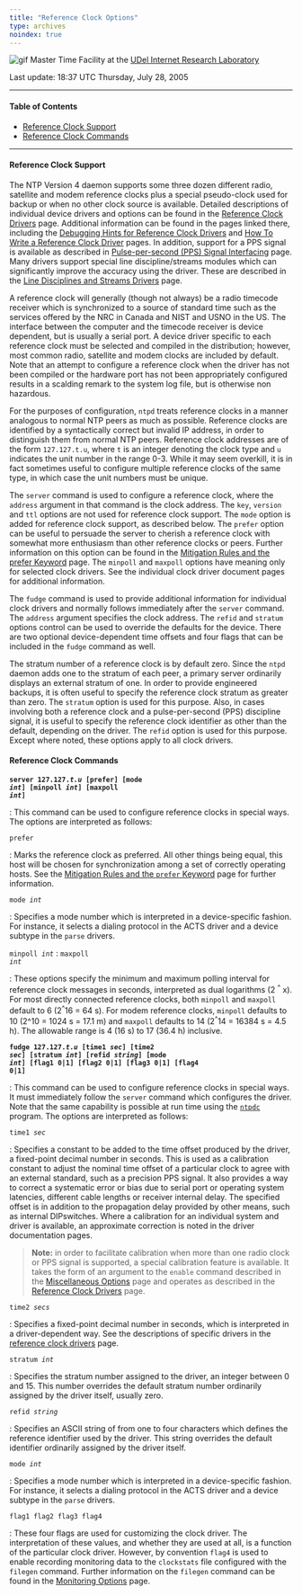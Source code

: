 ```yaml
---
title: "Reference Clock Options"
type: archives
noindex: true
---
```


![gif](/archives/pic/stack1a.jpg) Master Time Facility at the [UDel Internet Research Laboratory](/reflib/lab/)

Last update: 18:37 UTC Thursday, July 28, 2005

* * *

#### Table of Contents

*   [Reference Clock Support](/archives/4.2.4-series/clockopt/#reference-clock-support)
*   [Reference Clock Commands](/archives/4.2.4-series/clockopt/#reference-clock-commands)

* * *

#### Reference Clock Support

The NTP Version 4 daemon supports some three dozen different radio, satellite and modem reference clocks plus a special pseudo-clock used for backup or when no other clock source is available. Detailed descriptions of individual device drivers and options can be found in the [Reference Clock Drivers](/archives/4.2.4-series/refclock/) page. Additional information can be found in the pages linked there, including the [Debugging Hints for Reference Clock Drivers](/archives/4.2.4-series/rdebug/) and [How To Write a Reference Clock Driver](/archives/4.2.4-series/howto/) pages. In addition, support for a PPS signal is available as described in [Pulse-per-second (PPS) Signal Interfacing](/archives/4.2.4-series/pps/) page. Many drivers support special line discipline/streams modules which can significantly improve the accuracy using the driver. These are described in the [Line Disciplines and Streams Drivers](/archives/4.2.4-series/ldisc/) page.

A reference clock will generally (though not always) be a radio timecode receiver which is synchronized to a source of standard time such as the services offered by the NRC in Canada and NIST and USNO in the US. The interface between the computer and the timecode receiver is device dependent, but is usually a serial port. A device driver specific to each reference clock must be selected and compiled in the distribution; however, most common radio, satellite and modem clocks are included by default. Note that an attempt to configure a reference clock when the driver has not been compiled or the hardware port has not been appropriately configured results in a scalding remark to the system log file, but is otherwise non hazardous.

For the purposes of configuration, <code>ntpd</code> treats reference clocks in a manner analogous to normal NTP peers as much as possible. Reference clocks are identified by a syntactically correct but invalid IP address, in order to distinguish them from normal NTP peers. Reference clock addresses are of the form <code>127.127.t.u</code>, where <code>t</code> is an integer denoting the clock type and <code>u</code> indicates the unit number in the range 0-3. While it may seem overkill, it is in fact sometimes useful to configure multiple reference clocks of the same type, in which case the unit numbers must be unique.

The <code>server</code> command is used to configure a reference clock, where the <code>address</code> argument in that command is the clock address. The <code>key</code>, <code>version</code> and <code>ttl</code> options are not used for reference clock support. The <code>mode</code> option is added for reference clock support, as described below. The <code>prefer</code> option can be useful to persuade the server to cherish a reference clock with somewhat more enthusiasm than other reference clocks or peers. Further information on this option can be found in the [Mitigation Rules and the prefer Keyword](/archives/4.2.4-series/prefer/) page. The <code>minpoll</code> and <code>maxpoll</code> options have meaning only for selected clock drivers. See the individual clock driver document pages for additional information.

The <code>fudge</code> command is used to provide additional information for individual clock drivers and normally follows immediately after the <code>server</code> command. The <code>address</code> argument specifies the clock address. The <code>refid</code> and <code>stratum</code> options control can be used to override the defaults for the device. There are two optional device-dependent time offsets and four flags that can be included in the <code>fudge</code> command as well.

The stratum number of a reference clock is by default zero. Since the <code>ntpd</code> daemon adds one to the stratum of each peer, a primary server ordinarily displays an external stratum of one. In order to provide engineered backups, it is often useful to specify the reference clock stratum as greater than zero. The <code>stratum</code> option is used for this purpose. Also, in cases involving both a reference clock and a pulse-per-second (PPS) discipline signal, it is useful to specify the reference clock identifier as other than the default, depending on the driver. The <code>refid</code> option is used for this purpose. Except where noted, these options apply to all clock drivers.

#### Reference Clock Commands

<code>**server 127.127._t.u_ [prefer] [mode _int_] [minpoll _int_] [maxpoll _int_]**</code>

: This command can be used to configure reference clocks in special ways. The options are interpreted as follows:

<code>prefer</code>

: Marks the reference clock as preferred. All other things being equal, this host will be chosen for synchronization among a set of correctly operating hosts. See the [Mitigation Rules and the <code>prefer</code> Keyword](/archives/4.2.4-series/prefer/) page for further information.

<code>mode _int_</code>

: Specifies a mode number which is interpreted in a device-specific fashion. For instance, it selects a dialing protocol in the ACTS driver and a device subtype in the <code>parse</code> drivers.

<code>minpoll _int_</code>
: <code>maxpoll _int_</code>

: These options specify the minimum and maximum polling interval for reference clock messages in seconds, interpreted as dual logarithms (2 <sup>^</sup> x). For most directly connected reference clocks, both <code>minpoll</code> and <code>maxpoll</code> default to 6 (2<sup>^</sup>16 = 64 s). For modem reference clocks, <code>minpoll</code> defaults to 10 (2^10 = 1024 s = 17.1 m) and <code>maxpoll</code> defaults to 14 (2<sup>^</sup>14 = 16384 s = 4.5 h). The allowable range is 4 (16 s) to 17 (36.4 h) inclusive.

<code>**fudge 127.127._t.u_ [time1 _sec_] [time2 _sec_] [stratum _int_] [refid _string_] [mode _int_] [flag1 0|1] [flag2 0|1] [flag3 0|1] [flag4 0|1]**</code>

: This command can be used to configure reference clocks in special ways. It must immediately follow the <code>server</code> command which configures the driver. Note that the same capability is possible at run time using the <code>[ntpdc](/archives/4.2.4-series/ntpdc/)</code> program. The options are interpreted as follows:

<code>time1 _sec_</code>

: Specifies a constant to be added to the time offset produced by the driver, a fixed-point decimal number in seconds. This is used as a calibration constant to adjust the nominal time offset of a particular clock to agree with an external standard, such as a precision PPS signal. It also provides a way to correct a systematic error or bias due to serial port or operating system latencies, different cable lengths or receiver internal delay. The specified offset is in addition to the propagation delay provided by other means, such as internal DIPswitches. Where a calibration for an individual system and driver is available, an approximate correction is noted in the driver documentation pages.

> **Note:** in order to facilitate calibration when more than one radio clock or PPS signal is supported, a special calibration feature is available. It takes the form of an argument to the <code>enable</code> command described in the [Miscellaneous Options](/archives/4.2.4-series/miscopt/) page and operates as described in the [Reference Clock Drivers](/archives/4.2.4-series/refclock/) page.

<code>time2 _secs_</code>

: Specifies a fixed-point decimal number in seconds, which is interpreted in a driver-dependent way. See the descriptions of specific drivers in the [reference clock drivers](/archives/4.2.4-series/refclock/) page.

<code>stratum _int_</code>

: Specifies the stratum number assigned to the driver, an integer between 0 and 15. This number overrides the default stratum number ordinarily assigned by the driver itself, usually zero.

<code>refid _string_</code>

: Specifies an ASCII string of from one to four characters which defines the reference identifier used by the driver. This string overrides the default identifier ordinarily assigned by the driver itself.

<code>mode _int_</code>

: Specifies a mode number which is interpreted in a device-specific fashion. For instance, it selects a dialing protocol in the ACTS driver and a device subtype in the <code>parse</code> drivers. 

<code>flag1 flag2 flag3 flag4</code>

: These four flags are used for customizing the clock driver. The interpretation of these values, and whether they are used at all, is a function of the particular clock driver. However, by convention <code>flag4</code> is used to enable recording monitoring data to the <code>clockstats</code> file configured with the <code>filegen</code> command. Further information on the <code>filegen</code> command can be found in the [Monitoring Options](/archives/4.2.4-series/monopt/) page.